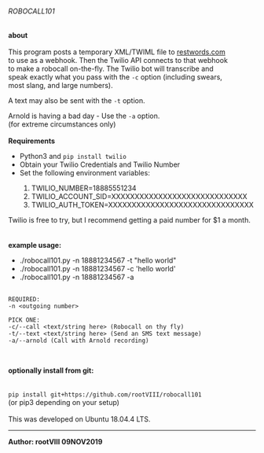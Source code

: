 ###### ROBOCALL101


<b>about</b><br><br>
This program posts a temporary XML/TWIML file to
<a href="https://www.restwords.com">restwords.com</a><br> to use as
a webhook. Then the Twilio API connects to that webhook<br>to make
a robocall on-the-fly. The Twilio bot will transcribe and<br>speak
exactly what you pass with the <code>-c</code> option
(including swears,<br>most slang, and large numbers).

A text may also be sent with the <code>-t</code> option.

Arnold is having a bad day - Use the <code>-a</code> option.<br>
(for extreme circumstances only)
<br><br>
<b>Requirements</b><br>
<ul>
  <li>Python3 and <code>pip install twilio</code></li>
  <li>Obtain your Twilio Credentials and Twilio Number</li>
  <li>Set the following environment variables:</li>
    <ol>
      <li>TWILIO_NUMBER=18885551234</li>
      <li>TWILIO_ACCOUNT_SID=XXXXXXXXXXXXXXXXXXXXXXXXXXXXX</li>
      <li>TWILIO_AUTH_TOKEN=XXXXXXXXXXXXXXXXXXXXXXXXXXXXXXX</li>
    </ol>
</ul>

Twilio is free to try, but I recommend getting a paid number for $1 a month.
<br><br><br>
<b>example usage:</b><br>
<ul>
  <li>./robocall101.py -n 18881234567 -t "hello world"</li>
  <li>./robocall101.py -n 18881234567 -c 'hello world'</li>
  <li>./robocall101.py -n 18881234567 -a</li>
</ul>

<pre>
  <code>
REQUIRED:
-n &lt;outgoing number&gt; 

PICK ONE:
-c/--call &lt;text/string here&gt; (Robocall on thy fly)
-t/--text &lt;text/string here&gt; (Send an SMS text message)
-a/--arnold (Call with Arnold recording)
  </code>
</pre>
<br>
<b>optionally install from git:</b><br>
<br><br>
<code>pip install git+https://github.com/rootVIII/robocall101</code><br>
(or pip3 depending on your setup)
<br><br>
This was developed on Ubuntu 18.04.4 LTS.
<hr>
<b>Author: rootVIII 09NOV2019</b><br><br>


  
